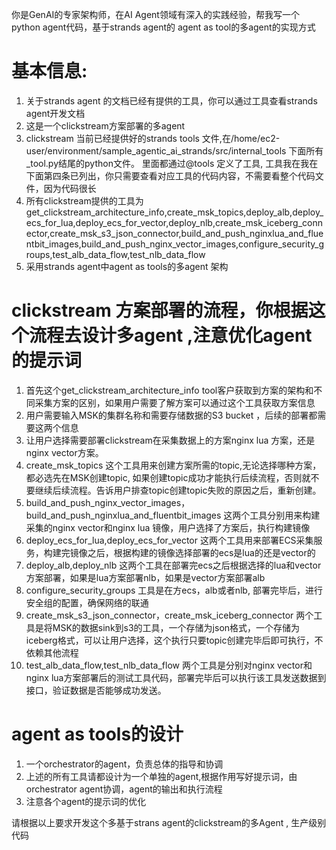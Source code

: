 你是GenAI的专家架构师，在AI Agent领域有深入的实践经验，帮我写一个python agent代码，基于strands agent的 agent as tool的多agent的实现方式

# 基本信息:
1. 关于strands agent 的文档已经有提供的工具，你可以通过工具查看strands agent开发文档
2. 这是一个clickstream方案部署的多agent
3. clickstream 当前已经提供好的strands tools 文件,在/home/ec2-user/environment/sample_agentic_ai_strands/src/internal_tools 下面所有_tool.py结尾的python文件。 里面都通过@tools 定义了工具, 工具我在我在下面第四条已列出，你只需要查看对应工具的代码内容，不需要看整个代码文件，因为代码很长
4. 所有clickstream提供的工具为 get_clickstream_architecture_info,create_msk_topics,deploy_alb,deploy_ecs_for_lua,deploy_ecs_for_vector,deploy_nlb,create_msk_iceberg_connector,create_msk_s3_json_connector,build_and_push_nginxlua_and_fluentbit_images,build_and_push_nginx_vector_images,configure_security_groups,test_alb_data_flow,test_nlb_data_flow
5. 采用strands agent中agent as tools的多agent 架构


# clickstream 方案部署的流程，你根据这个流程去设计多agent ,注意优化agent的提示词
1. 首先这个get_clickstream_architecture_info tool客户获取到方案的架构和不同采集方案的区别，如果用户需要了解方案可以通过这个工具获取方案信息
2. 用户需要输入MSK的集群名称和需要存储数据的S3 bucket ，后续的部署都需要这两个信息
3. 让用户选择需要部署clickstream在采集数据上的方案nginx lua 方案，还是nginx vector方案。
4. create_msk_topics 这个工具用来创建方案所需的topic,无论选择哪种方案，都必选先在MSK创建topic, 如果创建topic成功才能执行后续流程，否则就不要继续后续流程。告诉用户排查topic创建topic失败的原因之后，重新创建。 
5. build_and_push_nginx_vector_images，build_and_push_nginxlua_and_fluentbit_images 这两个工具分别用来构建采集的nginx vector和nginx lua 镜像，用户选择了方案后，执行构建镜像
6. deploy_ecs_for_lua,deploy_ecs_for_vector 这两个工具用来部署ECS采集服务，构建完镜像之后，根据构建的镜像选择部署的ecs是lua的还是vector的
7. deploy_alb,deploy_nlb 这两个工具在部署完ecs之后根据选择的lua和vector方案部署，如果是lua方案部署nlb，如果是vector方案部署alb
8. configure_security_groups 工具是在方ecs，alb或者nlb, 部署完毕后，进行安全组的配置，确保网络的联通
9. create_msk_s3_json_connector，create_msk_iceberg_connector 两个工具是将MSK的数据sink到s3的工具，一个存储为json格式，一个存储为iceberg格式，可以让用户选择，这个执行只要topic创建完毕后即可执行，不依赖其他流程
10. test_alb_data_flow,test_nlb_data_flow 两个工具是分别对nginx vector和nginx lua方案部署后的测试工具代码，部署完毕后可以执行该工具发送数据到接口，验证数据是否能够成功发送。

# agent as tools的设计
1. 一个orchestrator的agent，负责总体的指导和协调
2. 上述的所有工具请都设计为一个单独的agent,根据作用写好提示词，由orchestrator agent协调，agent的输出和执行流程
3. 注意各个agent的提示词的优化


请根据以上要求开发这个多基于strans agent的clickstream的多Agent , 生产级别代码





